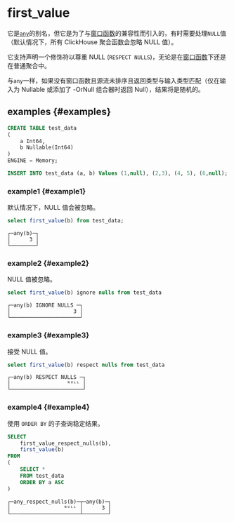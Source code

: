
# first_value

它是[`any`](../../../sql-reference/aggregate-functions/reference/any.md)的别名，但它是为了与[窗口函数](../../window-functions/index.md)的兼容性而引入的，有时需要处理`NULL`值（默认情况下，所有 ClickHouse 聚合函数会忽略 NULL 值）。

它支持声明一个修饰符以尊重 NULL (`RESPECT NULLS`)，无论是在[窗口函数](../../window-functions/index.md)下还是在普通聚合中。

与`any`一样，如果没有窗口函数且源流未排序且返回类型与输入类型匹配（仅在输入为 Nullable 或添加了 -OrNull 组合器时返回 Null），结果将是随机的。

## examples {#examples}

```sql
CREATE TABLE test_data
(
    a Int64,
    b Nullable(Int64)
)
ENGINE = Memory;

INSERT INTO test_data (a, b) Values (1,null), (2,3), (4, 5), (6,null);
```

### example1 {#example1}
默认情况下，NULL 值会被忽略。
```sql
select first_value(b) from test_data;
```

```text
┌─any(b)─┐
│      3 │
└────────┘
```

### example2 {#example2}
NULL 值被忽略。
```sql
select first_value(b) ignore nulls from test_data
```

```text
┌─any(b) IGNORE NULLS ─┐
│                    3 │
└──────────────────────┘
```

### example3 {#example3}
接受 NULL 值。
```sql
select first_value(b) respect nulls from test_data
```

```text
┌─any(b) RESPECT NULLS ─┐
│                  ᴺᵁᴸᴸ │
└───────────────────────┘
```

### example4 {#example4}
使用 `ORDER BY` 的子查询稳定结果。
```sql
SELECT
    first_value_respect_nulls(b),
    first_value(b)
FROM
(
    SELECT *
    FROM test_data
    ORDER BY a ASC
)
```

```text
┌─any_respect_nulls(b)─┬─any(b)─┐
│                 ᴺᵁᴸᴸ │      3 │
└──────────────────────┴────────┘
```
